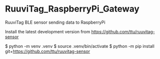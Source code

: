 # RuuviTag_RaspberryPi_Gateway
RuuviTag BLE sensor sending data to RaspberryPi



Install the latest development version from https://github.com/ttu/ruuvitag-sensor

$ python -m venv .venv
$ source .venv/bin/activate
$ python -m pip install git+https://github.com/ttu/ruuvitag-sensor
